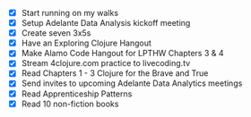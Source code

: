 - [X] Start running on my walks
- [x] Setup Adelante Data Analysis kickoff meeting
- [x] Create seven 3x5s
- [x] Have an Exploring Clojure Hangout
- [x] Make Alamo Code Hangout for LPTHW Chapters 3 & 4
- [x] Stream 4clojure.com practice to livecoding.tv
- [x] Read Chapters 1 - 3 Clojure for the Brave and True
- [x] Send invites to upcoming Adelante Data Analytics meetings
- [x] Read Apprenticeship Patterns
- [x] Read 10 non-fiction books